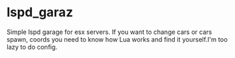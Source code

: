 # lspd_garaz
Simple lspd garage for esx servers. If you want to change cars or cars spawn, coords you need to know how Lua works and find it yourself.I'm too lazy to do config.

